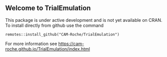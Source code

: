 ## Welcome to TrialEmulation 

This package is under active development and is not yet available on CRAN. 
To install directly from github use the command
```
remotes::install_github("CAM-Roche/TrialEmulation")
```

For more information see https://cam-roche.github.io/TrialEmulation/index.html
